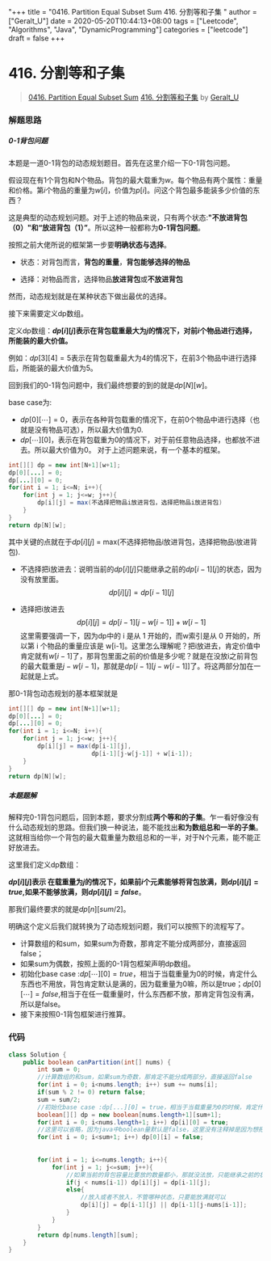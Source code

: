 "+++
title = "0416. Partition Equal Subset Sum 416. 分割等和子集 "
author = ["Geralt_U"]
date = 2020-05-20T10:44:13+08:00
tags = ["Leetcode", "Algorithms", "Java", "DynamicProgramming"]
categories = ["leetcode"]
draft = false
+++

# 416. 分割等和子集

> [0416. Partition Equal Subset Sum](https://leetcode-cn.com/problems/partition-equal-subset-sum/)
> [416. 分割等和子集](https://leetcode-cn.com/problems/partition-equal-subset-sum/solution/416-fen-ge-deng-he-zi-ji-by-ming-zhi-shan-you-m9rf/) by [Geralt_U](https://leetcode-cn.com/u/geralt_u/)

### 解题思路
##### 0-1背包问题

本题是一道0-1背包的动态规划题目。首先在这里介绍一下0-1背包问题。

假设现在有1个背包和N个物品。背包的最大载重为$w$。每个物品有两个属性：重量和价格。第$i$个物品的重量为$w[i]$，价值为$p[i]$。问这个背包最多能装多少价值的东西？

这是典型的动态规划问题。对于上述的物品来说，只有两个状态:**"不放进背包（0）"**和**“放进背包（1）”**。所以这种一般都称为**0-1背包问题**。

按照之前大佬所说的框架第一步要**明确状态与选择**。

- 状态：对背包而言，**背包的重量**，**背包能够选择的物品**

- 选择：对物品而言，选择物品**放进背包**或**不放进背包**

然而，动态规划就是在某种状态下做出最优的选择。

接下来需要定义dp数组。

定义dp数组：**$dp[i][j]$表示在背包载重最大为$j$的情况下，对前$i$个物品进行选择，所能装的最大价值。**

例如：$dp[3][4] = 5$表示在背包载重最大为4的情况下，在前3个物品中进行选择后，所能装的最大价值为5。

回到我们的0-1背包问题中，我们最终想要的到的就是$dp[N][w]$。

base case为:

- $dp[0][\cdots] = 0$，表示在各种背包载重的情况下，在前0个物品中进行选择（也就是没有物品可选），所以最大价值为0.
- $dp[\cdots][0]$，表示在背包载重为0的情况下，对于前任意物品选择，也都放不进去。所以最大价值为0。
对于上述问题来说，有一个基本的框架。

```java
int[][] dp = new int[N+1][w+1];
dp[0][...] = 0;
dp[...][0] = 0;
for(int i = 1; i<=N; i++){
    for(int j = 1; j<=w; j++){
        dp[i][j] = max(不选择把物品i放进背包，选择把物品i放进背包)
    }
}
return dp[N][w];
```

其中关键的点就在于$dp[i][j]$ = max(不选择把物品i放进背包，选择把物品i放进背包).

- 不选择把i放进去：说明当前的$dp[i][j]$只能继承之前的$dp[i-1][j]$的状态，因为没有放里面。
  $$
  dp[i][j] = dp[i-1][j]
  $$

- 选择把i放进去
  $$
  dp[i][j] = dp[i-1][j-w[i-1]] + w[i-1]
  $$
  这里需要强调一下，因为dp中的 i 是从 1 开始的，而w索引是从 0 开始的，所以第 i 个物品的重量应该是 w[i-1]。这里怎么理解呢？把i放进去，肯定价值中肯定就有$w[i-1]$了，那背包里面之前的价值是多少呢？就是在没放i之前背包的最大载重是$j-w[i-1]$，那就是$dp[i-1][j-w[i-1]]$了。将这两部分加在一起就是上式。

那0-1背包动态规划的基本框架就是

```java
int[][] dp = new int[N+1][w+1];
dp[0][...] = 0;
dp[...][0] = 0;
for(int i = 1; i<=N; i++){
    for(int j = 1; j<=w; j++){
        dp[i][j] = max(dp[i-1][j],
                       dp[i-1][j-w[j-1]] + w[i-1]);
    }
}
return dp[N][w];
```
##### 本题题解

解释完0-1背包问题后，回到本题，要求分割成**两个等和的子集**。乍一看好像没有什么动态规划的思路。但我们换一种说法，能不能找出**和为数组总和一半的子集**。这就相当给你一个背包的最大载重量为数组总和的一半，对于N个元素，能不能正好放进去。

这里我们定义dp数组：

**$dp[i][j]$表示 在载重量为$j$的情况下，如果前$i$个元素能够将背包放满，则$dp[i][j] = true$,如果不能够放满，则$dp[i][j] = false$**。

那我们最终要求的就是$dp[n][sum/2]$。

明确这个定义后我们就转换为了动态规划问题，我们可以按照下的流程写了。

- 计算数组的和sum，如果sum为奇数，那肯定不能分成两部分，直接返回false；
- 如果sum为偶数，按照上面的0-1背包框架声明dp数组。
- 初始化base case :$dp[\cdots][0] = true$，相当于当载重量为0的时候，肯定什么东西也不用放，背包肯定默认是满的，因为载重量为0嘛，所以是true；$dp[0][\cdots] = false$,相当于在任一载重量时，什么东西都不放，那肯定背包没有满，所以是false。
- 接下来按照0-1背包框架进行推算。

### 代码

```java
class Solution {
    public boolean canPartition(int[] nums) {
        int sum = 0;
        //计算数组的和sum，如果sum为奇数，那肯定不能分成两部分，直接返回false
        for(int i = 0; i<nums.length; i++) sum += nums[i];
        if(sum % 2 != 0) return false;
        sum = sum/2;
        //初始化base case :dp[...][0] = true，相当于当载重量为0的时候，肯定什么东西也不用放，背包肯定默认是满的，因为载重量为0嘛，所以是true；dp[0][...] = false,相当于在任一载重量时，什么东西都不放，那肯定背包没有满，所以是false
        boolean[][] dp = new boolean[nums.length+1][sum+1];
        for(int i = 0; i<nums.length+1; i++) dp[i][0] = true;
        //这里可以省略，因为java中boolean量默认是false，这里没有注释掉是因为想把逻辑表达清楚。
        for(int i = 0; i<sum+1; i++) dp[0][i] = false;
        
        
        for(int i = 1; i<=nums.length; i++){
            for(int j = 1; j<=sum; j++){
                //如果当前的背包容量比要放的数量都小，那就没法放，只能继承之前的状态
                if(j < nums[i-1]) dp[i][j] = dp[i-1][j];
                else{
                    //放入或者不放入，不管哪种状态，只要能放满就可以
                    dp[i][j] = dp[i-1][j] || dp[i-1][j-nums[i-1]];
                }
            }
        }
        return dp[nums.length][sum];
    }
}
```